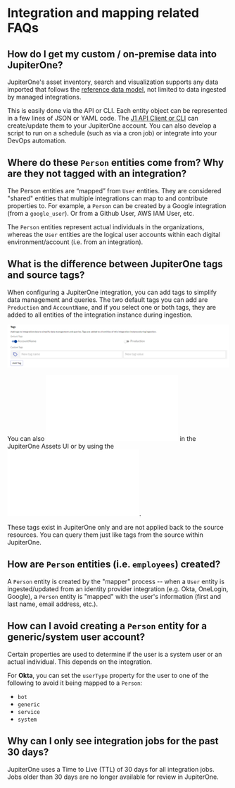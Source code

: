 # Integration and mapping related FAQs

## How do I get my custom / on-premise data into JupiterOne?

JupiterOne's asset inventory, search and visualization supports any data imported that follows the [reference data model](../jupiterOne-data-model/jupiterone-data-model.md), not limited to data ingested by managed integrations.

This is easily done via the API or CLI. Each entity object can be represented in a few lines of JSON or YAML code. The [J1 API Client or CLI](../APIs/j1-client-and-cli.md) can create/update them to your JupiterOne account. You can also develop a script to run on a schedule (such as via a cron job) or integrate into your DevOps automation.

## Where do these `Person` entities come from? Why are they not tagged with an integration?

The Person entities are “mapped” from `User` entities. They are considered "shared" entities that multiple integrations can map to and contribute properties to. For example, a `Person` can be created by a Google integration (from a `google_user`). Or from a Github User, AWS IAM User, etc.

The `Person` entities represent actual individuals in the organizations, whereas the `User` entities are the logical user accounts within each digital environment/account (i.e. from an integration).

## What is the difference between JupiterOne tags and source tags?

When configuring a JupiterOne integration, you can add tags to simplify data management and queries. The two default tags you can add are `Production` and `AccountName`, and if you select one or both tags, they are added to all entities of the integration instance during ingestion. 

![](../../assets/integrations-tags.png)

You can also ![manually add or edit entity tags](../../asset-management/asset-properties.md) in the JupiterOne Assets UI or by using the ![JupiterOne API](../../APIs/jupiterone-api.md).

These tags exist in JupiterOne only and are not applied back to the source resources. You can query them just like tags from the source within JupiterOne.

## How are `Person` entities (i.e. `employees`) created?

A `Person` entity is created by the "mapper" process -- when a `User` entity is ingested/updated from an identity provider integration (e.g. Okta, OneLogin, Google), a `Person` entity is "mapped" with the user's information (first and last name, email address, etc.).

## How can I avoid creating a `Person` entity for a generic/system user account?

Certain properties are used to determine if the user is a system user or an actual individual. This depends on the integration.

For **Okta**, you can set the `userType` property for the user to one of the following to avoid it being mapped to a `Person`:

- `bot`
- `generic`
- `service`
- `system`

## Why can I only see integration jobs for the past 30 days?

JupiterOne uses a Time to Live (TTL) of 30 days for all integration jobs. Jobs older than 30 days are no longer available for review in JupiterOne.
